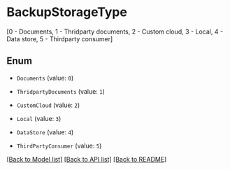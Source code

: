 # BackupStorageType
[0 - Documents, 1 - Thridparty documents, 2 - Custom cloud, 3 - Local, 4 - Data store, 5 - Thirdparty consumer]

## Enum

* `Documents` (value: `0`)

* `ThridpartyDocuments` (value: `1`)

* `CustomCloud` (value: `2`)

* `Local` (value: `3`)

* `DataStore` (value: `4`)

* `ThirdPartyConsumer` (value: `5`)

[[Back to Model list]](../README.md#documentation-for-models) [[Back to API list]](../README.md#documentation-for-api-endpoints) [[Back to README]](../README.md)


